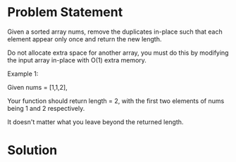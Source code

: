# Problem Statement

Given a sorted array nums, remove the duplicates in-place such that each element appear only once and return the new length.

Do not allocate extra space for another array, you must do this by modifying the input array in-place with O(1) extra memory.

Example 1:

  Given nums = [1,1,2],

  Your function should return length = 2, with the first two elements of nums being 1 and 2 respectively.

  It doesn't matter what you leave beyond the returned length.

# Solution

